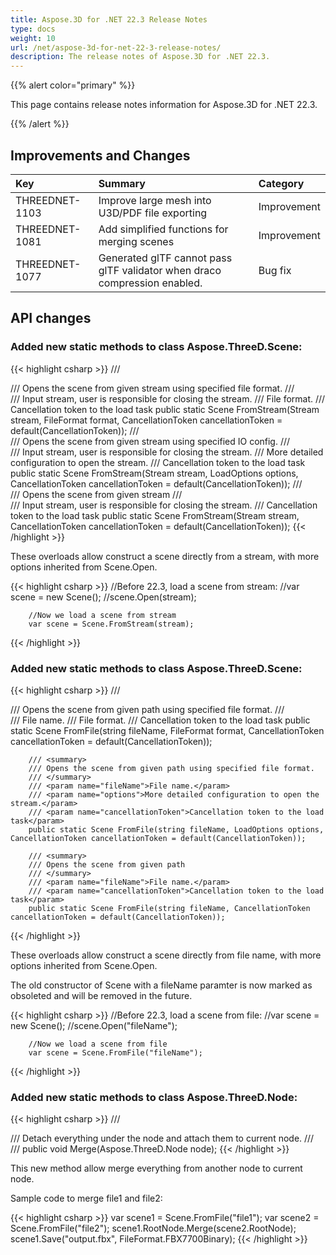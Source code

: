 ```yaml
---
title: Aspose.3D for .NET 22.3 Release Notes
type: docs
weight: 10
url: /net/aspose-3d-for-net-22-3-release-notes/
description: The release notes of Aspose.3D for .NET 22.3.
---
```


{{% alert color="primary" %}}

This page contains release notes information for Aspose.3D for .NET 22.3.

{{% /alert %}}
## **Improvements and Changes**

|**Key**|**Summary**|**Category**|
| :- | :- | :- |
| THREEDNET-1103 | Improve large mesh into U3D/PDF file exporting | Improvement |
| THREEDNET-1081 | Add simplified functions for merging scenes | Improvement |
| THREEDNET-1077 | Generated glTF cannot pass glTF validator when draco compression enabled. | Bug fix |


## API changes ##


### Added new static methods to class Aspose.ThreeD.Scene:

{{< highlight csharp >}}
        /// <summary>
        /// Opens the scene from given stream using specified file format.
        /// </summary>
        /// <param name="stream">Input stream, user is responsible for closing the stream.</param>
        /// <param name="format">File format.</param>
        /// <param name="cancellationToken">Cancellation token to the load task</param>
        public static Scene FromStream(Stream stream, FileFormat format, CancellationToken cancellationToken = default(CancellationToken));
        /// <summary>
        /// Opens the scene from given stream using specified IO config.
        /// </summary>
        /// <param name="stream">Input stream, user is responsible for closing the stream.</param>
        /// <param name="options">More detailed configuration to open the stream.</param>
        /// <param name="cancellationToken">Cancellation token to the load task</param>
        public static Scene FromStream(Stream stream, LoadOptions options, CancellationToken cancellationToken = default(CancellationToken));
        /// <summary>
        ///  Opens the scene from given stream
        /// </summary>
        /// <param name="stream">Input stream, user is responsible for closing the stream.</param>
        /// <param name="cancellationToken">Cancellation token to the load task</param>
        public static Scene FromStream(Stream stream, CancellationToken cancellationToken = default(CancellationToken));
{{< /highlight >}}

These overloads allow construct a scene directly from a stream, with more options inherited from Scene.Open.

{{< highlight csharp >}}
        //Before 22.3, load a scene from stream:
        //var scene = new Scene();
        //scene.Open(stream);

        //Now we load a scene from stream
        var scene = Scene.FromStream(stream);
{{< /highlight >}}


### Added new static methods to class Aspose.ThreeD.Scene:

{{< highlight csharp >}}
        /// <summary>
        /// Opens the scene from given path using specified file format.
        /// </summary>
        /// <param name="fileName">File name.</param>
        /// <param name="format">File format.</param>
        /// <param name="cancellationToken">Cancellation token to the load task</param>
        public static Scene FromFile(string fileName, FileFormat format, CancellationToken cancellationToken = default(CancellationToken));

        /// <summary>
        /// Opens the scene from given path using specified file format.
        /// </summary>
        /// <param name="fileName">File name.</param>
        /// <param name="options">More detailed configuration to open the stream.</param>
        /// <param name="cancellationToken">Cancellation token to the load task</param>
        public static Scene FromFile(string fileName, LoadOptions options, CancellationToken cancellationToken = default(CancellationToken));

        /// <summary>
        /// Opens the scene from given path
        /// </summary>
        /// <param name="fileName">File name.</param>
        /// <param name="cancellationToken">Cancellation token to the load task</param>
        public static Scene FromFile(string fileName, CancellationToken cancellationToken = default(CancellationToken));


{{< /highlight >}}

These overloads allow construct a scene directly from file name, with more options inherited from Scene.Open.

The old constructor of Scene with a fileName paramter is now marked as obsoleted and will be removed in the future.

{{< highlight csharp >}}
        //Before 22.3, load a scene from file:
        //var scene = new Scene();
        //scene.Open("fileName");

        //Now we load a scene from file
        var scene = Scene.FromFile("fileName");
{{< /highlight >}}




### Added new static methods to class Aspose.ThreeD.Node:       

{{< highlight csharp >}}
        /// <summary>
        /// Detach everything under the node and attach them to current node.
        /// </summary>
        /// <param name="node"></param>
        public void Merge(Aspose.ThreeD.Node node);
{{< /highlight >}}


This new method allow merge everything from another node to current node.

Sample code to merge file1 and file2:

{{< highlight csharp >}}
        var scene1 = Scene.FromFile("file1");
        var scene2 = Scene.FromFile("file2");
        scene1.RootNode.Merge(scene2.RootNode);
        scene1.Save("output.fbx", FileFormat.FBX7700Binary);
{{< /highlight >}}

